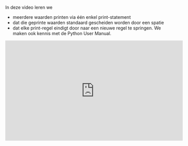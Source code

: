 In deze video leren we
* meerdere waarden printen via één enkel print-statement
* dat die geprinte waarden standaard gescheiden worden door een spatie
* dat elke print-regel eindigt door naar een nieuwe regel te springen. We maken ook kennis met de Python User Manual.

<div align="center">
  <iframe width="560" height="315" src="https://www.youtube.com/embed/hc5m5YPZ564" title="YouTube video player" frameborder="0" allow="accelerometer; autoplay; clipboard-write; encrypted-media; gyroscope; picture-in-picture; web-share" allowfullscreen></iframe>
</div>
